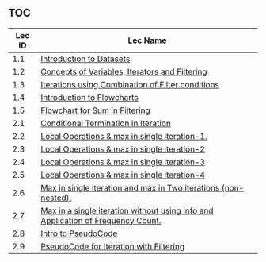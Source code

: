 TOC
---
|Lec ID| Lec Name|
| ---| --- |
|1.1|[Introduction to Datasets](notes.md#lec-1.1---introduction-to-datasets)|
|1.2|[Concepts of Variables, Iterators and Filtering](notes.md#lec-1.2---concepts-of-variables,-iterators-and-filtering)|
|1.3|[Iterations using Combination of Filter conditions](notes.md#lec-1.3---iterations-using-combination-of-filter-conditions)|
|1.4|[Introduction to Flowcharts](notes.md#lec-1.4---introduction-to-flowcharts)|
|1.5|[Flowchart for Sum in Filtering](notes.md#lec-1.5---flowchart-for-sum-in-filtering)|
|2.1|[Conditional Termination in Iteration](notes.md#lec-2.1---conditional-termination-in-iteration)|
|2.2|[Local Operations & max in single iteration-1.](notes.md#lec-2.2---local-operations-&-max-in-single-iteration-1.)|
|2.3|[Local Operations & max in single iteration-2](notes.md#lec-2.3---local-operations-&-max-in-single-iteration-2)|
|2.4|[Local Operations & max in single iteration-3](notes.md#lec-2.4---local-operations-&-max-in-single-iteration-3)|
|2.5|[Local Operations & max in single iteration-4](notes.md#lec-2.5---local-operations-&-max-in-single-iteration-4)|
|2.6|[Max in single iteration and max in Two iterations (non-nested).](notes.md#lec-2.6---max-in-single-iteration-and-max-in-two-iterations-(non-nested).)|
|2.7|[Max in a single iteration without using info and Application of Frequency Count.](notes.md#lec-2.7---max-in-a-single-iteration-without-using-info-and-application-of-frequency-count.)|
|2.8|[Intro to PseudoCode](notes.md#lec-2.8---intro-to-pseudocode)|
|2.9|[PseudoCode for Iteration with Filtering](notes.md#lec-2.9---pseudocode-for-iteration-with-filtering)|
